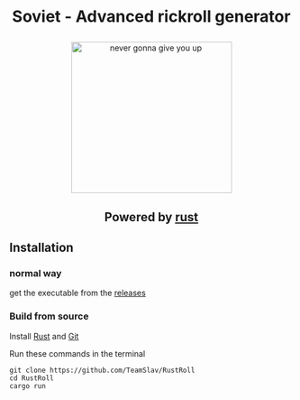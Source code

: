 # <p align="center">Soviet - Advanced rickroll generator</p>
<p align="center"><img width="285" height="268" alt="never gonna give you up" src="https://i.imgur.com/q5AWUvc.png"></p>

## <p align="center">Powered by [rust](https://www.rust-lang.org/)</p>

## Installation
### normal way
get the executable from the [releases](https://github.com/TeamSlav/RustRoll/releases)

### Build from source
Install [Rust](https://www.rust-lang.org/) and [Git](https://git-scm.com/)

Run these commands in the terminal
```
git clone https://github.com/TeamSlav/RustRoll
cd RustRoll
cargo run
```
